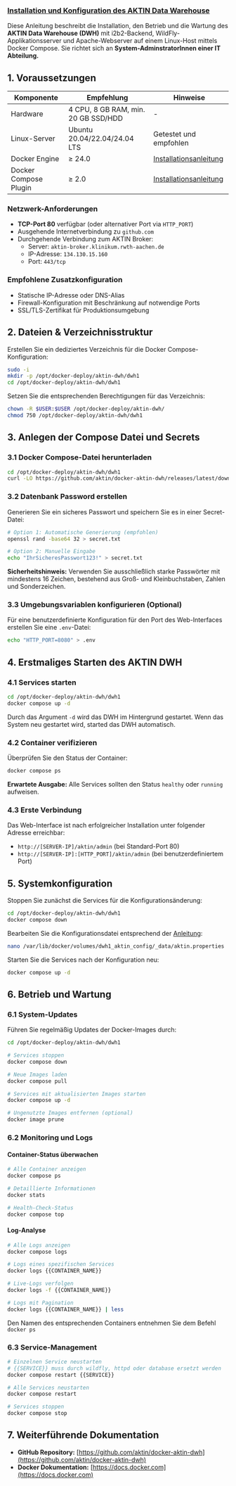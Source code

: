 <h3><u>Installation und Konfiguration des AKTIN Data Warehouse</u></h3>

Diese Anleitung beschreibt die Installation, den Betrieb und die Wartung des **AKTIN Data Warehouse (DWH)** mit i2b2-Backend, WildFly-Applikationsserver und Apache-Webserver auf einem Linux-Host mittels Docker Compose.
Sie richtet sich an **System-AdminstratorInnen einer IT Abteilung.**

## 1. Voraussetzungen

<table>
  <thead style="width:50%;">
    <tr>
      <th>Komponente</th>
      <th>Empfehlung</th>
      <th>Hinweise</th>
    </tr>
  </thead>
  <tbody>
    <tr>
      <td>Hardware</td>
      <td>4 CPU, 8 GB RAM, min. 20 GB SSD/HDD</td>
      <td>-</td>
    </tr>
    <tr>
      <td>Linux-Server</td>
      <td>Ubuntu 20.04/22.04/24.04 LTS</td>
      <td>Getestet und empfohlen</td>
    </tr>
    <tr>
      <td>Docker Engine</td>
      <td>≥ 24.0</td>
      <td><a href="https://docs.docker.com/engine/install/ubuntu/">Installationsanleitung</a></td>
    </tr>
    <tr>
      <td>Docker Compose Plugin</td>
      <td>≥ 2.0</td>
      <td><a href="https://docs.docker.com/compose/install/linux/#install-using-the-repository">Installationsanleitung</a></td>
    </tr>
  </tbody>
</table>

### Netzwerk-Anforderungen
- **TCP-Port 80** verfügbar (oder alternativer Port via `HTTP_PORT`)
- Ausgehende Internetverbindung zu `github.com`
- Durchgehende Verbindung zum AKTIN Broker:
	- Server: `aktin-broker.klinikum.rwth-aachen.de`
	- IP-Adresse: `134.130.15.160`
	- Port: `443/tcp `

### Empfohlene Zusatzkonfiguration
- Statische IP-Adresse oder DNS-Alias
- Firewall-Konfiguration mit Beschränkung auf notwendige Ports
- SSL/TLS-Zertifikat für Produktionsumgebung


## 2. Dateien & Verzeichnisstruktur

Erstellen Sie ein dediziertes Verzeichnis für die Docker Compose-Konfiguration:

```bash
sudo -i
mkdir -p /opt/docker-deploy/aktin-dwh/dwh1
cd /opt/docker-deploy/aktin-dwh/dwh1
```

Setzen Sie die entsprechenden Berechtigungen für das Verzeichnis:

```bash
chown -R $USER:$USER /opt/docker-deploy/aktin-dwh/
chmod 750 /opt/docker-deploy/aktin-dwh/dwh1
```

## 3. Anlegen der Compose Datei und Secrets

### 3.1 Docker Compose-Datei herunterladen

```bash
cd /opt/docker-deploy/aktin-dwh/dwh1
curl -LO https://github.com/aktin/docker-aktin-dwh/releases/latest/download/compose.yml
```

### 3.2 Datenbank Password erstellen

Generieren Sie ein sicheres Passwort und speichern Sie es in einer Secret-Datei:

```bash
# Option 1: Automatische Generierung (empfohlen)
openssl rand -base64 32 > secret.txt

# Option 2: Manuelle Eingabe
echo "IhrSicheresPasswort123!" > secret.txt
```

**Sicherheitshinweis:** Verwenden Sie ausschließlich starke Passwörter mit mindestens 16 Zeichen, bestehend aus Groß- und Kleinbuchstaben, Zahlen und Sonderzeichen.

### 3.3 Umgebungsvariablen konfigurieren (Optional)

Für eine benutzerdefinierte Konfiguration für den Port des Web-Interfaces erstellen Sie eine `.env`-Datei:

```bash
echo "HTTP_PORT=8080" > .env
```

## 4. Erstmaliges Starten des AKTIN DWH

### 4.1 Services starten

```bash
cd /opt/docker-deploy/aktin-dwh/dwh1
docker compose up -d
```

Durch das Argument `-d` wird das DWH im Hintergrund gestartet. Wenn das System neu gestartet wird, started das DWH automatisch.

### 4.2 Container verifizieren

Überprüfen Sie den Status der Container:

```bash
docker compose ps
```

**Erwartete Ausgabe:** Alle Services sollten den Status `healthy` oder `running` aufweisen.

### 4.3 Erste Verbindung

Das Web-Interface ist nach erfolgreicher Installation unter folgender Adresse erreichbar:

- `http://[SERVER-IP]/aktin/admin` (bei Standard-Port 80)
- `http://[SERVER-IP]:[HTTP_PORT]/aktin/admin` (bei benutzerdefiniertem Port)

## 5. Systemkonfiguration

Stoppen Sie zunächst die Services für die Konfigurationsänderung:

```bash
cd /opt/docker-deploy/aktin-dwh/dwh1
docker compose down
```

Bearbeiten Sie die Konfigurationsdatei entsprechend der [Anleitung](install-script.html#Konfiguration_und_lokale_Einstellungen):

```bash
nano /var/lib/docker/volumes/dwh1_aktin_config/_data/aktin.properties
```

Starten Sie die Services nach der Konfiguration neu:

```bash
docker compose up -d
```

## 6. Betrieb und Wartung

### 6.1 System-Updates

Führen Sie regelmäßig Updates der Docker-Images durch:

```bash
cd /opt/docker-deploy/aktin-dwh/dwh1

# Services stoppen
docker compose down

# Neue Images laden
docker compose pull

# Services mit aktualisierten Images starten
docker compose up -d

# Ungenutzte Images entfernen (optional)
docker image prune
```

### 6.2 Monitoring und Logs

#### Container-Status überwachen

```bash
# Alle Container anzeigen
docker compose ps

# Detaillierte Informationen
docker stats

# Health-Check-Status
docker compose top
```

#### Log-Analyse

```bash
# Alle Logs anzeigen
docker compose logs

# Logs eines spezifischen Services
docker logs {{CONTAINER_NAME}}

# Live-Logs verfolgen
docker logs -f {{CONTAINER_NAME}}

# Logs mit Pagination
docker logs {{CONTAINER_NAME}} | less
```

Den Namen des entsprechenden Containers entnehmen Sie dem Befehl `docker ps`

### 6.3 Service-Management

```bash
# Einzelnen Service neustarten
# {{SERVICE}} muss durch wildfly, httpd oder database ersetzt werden
docker compose restart {{SERVICE}}

# Alle Services neustarten
docker compose restart

# Services stoppen
docker compose stop
```

## 7. Weiterführende Dokumentation
- **GitHub Repository:** [https://github.com/aktin/docker-aktin-dwh](https://github.com/aktin/docker-aktin-dwh)
- **Docker Dokumentation:** [https://docs.docker.com](https://docs.docker.com)
